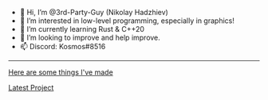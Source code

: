 - 👋 Hi, I’m @3rd-Party-Guy (Nikolay Hadzhiev)
- 👀 I’m interested in low-level programming, especially in graphics!
- 🌱 I’m currently learning Rust & C++20
- 💞️ I’m looking to improve and help improve.
- 📫 Discord: Kosmos#8516

---

[Here are some things I've made](https://www.youtube.com/watch?v=FG6eaCVLZAU "YouTube video")

[Latest Project](https://github.com/3rd-Party-Guy/JustDrawLib)
